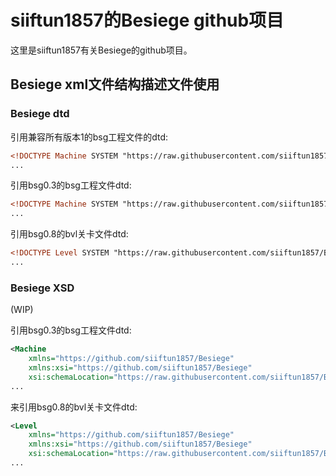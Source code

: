 # siiftun1857的Besiege github项目
这里是siiftun1857有关Besiege的github项目。
## Besiege xml文件结构描述文件使用
### Besiege dtd
引用兼容所有版本1的bsg工程文件的dtd:
```xml
<!DOCTYPE Machine SYSTEM "https://raw.githubusercontent.com/siiftun1857/Besiege/master/dtd/bsg_v1.dtd">
...
```
引用bsg0.3的bsg工程文件dtd:
```xml
<!DOCTYPE Machine SYSTEM "https://raw.githubusercontent.com/siiftun1857/BesiegeDTD/master/dtd/bsg_0.3.dtd">
...
```
引用bsg0.8的bvl关卡文件dtd:
```xml
<!DOCTYPE Level SYSTEM "https://raw.githubusercontent.com/siiftun1857/BesiegeDTD/master/dtd/blv_0.8.dtd">
...
```
### Besiege XSD
(WIP)

引用bsg0.3的bsg工程文件dtd:
```xml
<Machine 
	xmlns="https://github.com/siiftun1857/Besiege"
	xmlns:xsi="https://github.com/siiftun1857/Besiege"
	xsi:schemaLocation="https://raw.githubusercontent.com/siiftun1857/BesiegeDTD/master/xsd/bsg_0.3.xsd">
...
```
来引用bsg0.8的bvl关卡文件dtd:
```xml
<Level 
	xmlns="https://github.com/siiftun1857/Besiege"
	xmlns:xsi="https://github.com/siiftun1857/Besiege"
	xsi:schemaLocation="https://raw.githubusercontent.com/siiftun1857/BesiegeDTD/master/xsd/blv_0.8.xsd">
...
```

